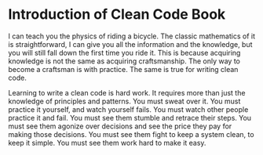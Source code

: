 # Introduction of Clean Code Book

I can teach you the physics of riding a bicycle. The classic mathematics of it is straightforward, I can give you all the information and the knowledge, but you will still fall down the first time you ride it. This is because acquiring knowledge is not the same as acquiring craftsmanship. The only way to become a craftsman is with practice. The same is true for writing clean code.

Learning to write a clean code is hard work. It requires more than just the knowledge of principles and patterns. You must sweat over it. You must practice it yourself, and watch yourself fails. You must watch other people practice it and fail. You must see them stumble and retrace their steps. You must see them agonize over decisions and see the price they pay for making those decisions. You must see them fight to keep a system clean, to keep it simple. You must see them work hard to make it easy.
